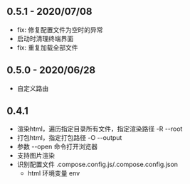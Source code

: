 ## 0.5.1 - 2020/07/08
- fix: 修复配置文件为空时的异常
- 启动时清理终端界面
- fix: 重复加载全部文件

## 0.5.0 - 2020/06/28
- 自定义路由

## 0.4.1
- 渲染html，遍历指定目录所有文件，指定渲染路径 -R --root
- 打包html，指定打包路径 -O --output
- 参数 --open 命令打开浏览器
- 支持图片渲染
- 识别配置文件 .compose.config.js/.compose.config.json 
  - html 环境变量 env 

